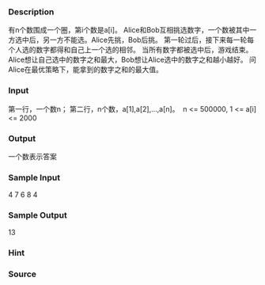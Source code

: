 
### Description
有n个数围成一个圈，第i个数是a[i]。
Alice和Bob互相挑选数字，一个数被其中一方选中后，另一方不能选。Alice先挑，Bob后挑。
第一轮过后，接下来每一轮每个人选的数字都得和自己上一个选的相邻。
当所有数字都被选中后，游戏结束。
Alice想让自己选中的数字之和最大，Bob想让Alice选中的数字之和越小越好。
问Alice在最优策略下，能拿到的数字之和的最大值。



### Input

第一行，一个数n；
第二行，n个数，a[1],a[2],...,a[n]。 
n <= 500000, 1 <= a[i] <= 2000


### Output
一个数表示答案

### Sample Input
4
7 6 8 4
### Sample Output
13
### Hint

### Source
